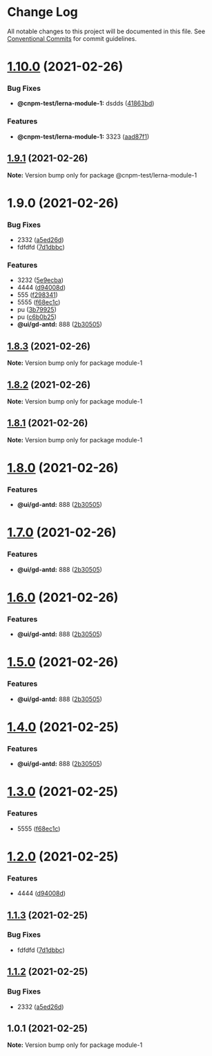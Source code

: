 # Change Log

All notable changes to this project will be documented in this file.
See [Conventional Commits](https://conventionalcommits.org) for commit guidelines.

# [1.10.0](https://github.com/ZengTianShengZ/lerna-demo2/compare/@cnpm-test/lerna-module-1@1.9.1...@cnpm-test/lerna-module-1@1.10.0) (2021-02-26)


### Bug Fixes

* **@cnpm-test/lerna-module-1:** dsdds ([41863bd](https://github.com/ZengTianShengZ/lerna-demo2/commit/41863bde528747ca008e2df20bbf265a90ed9538))


### Features

* **@cnpm-test/lerna-module-1:** 3323 ([aad87f1](https://github.com/ZengTianShengZ/lerna-demo2/commit/aad87f1e6c16bd603dedfbb02643546f04b41469))





## [1.9.1](https://github.com/ZengTianShengZ/lerna-demo2/compare/@cnpm-test/lerna-module-1@1.9.0...@cnpm-test/lerna-module-1@1.9.1) (2021-02-26)

**Note:** Version bump only for package @cnpm-test/lerna-module-1





# 1.9.0 (2021-02-26)


### Bug Fixes

* 2332 ([a5ed26d](https://github.com/ZengTianShengZ/lerna-demo2/commit/a5ed26d73c2057ec0436b1c30930aeba0dda0877))
* fdfdfd ([7d1dbbc](https://github.com/ZengTianShengZ/lerna-demo2/commit/7d1dbbc0c4f519b25e5f37b7d4084e1f168a128e))


### Features

* 3232 ([5e9ecba](https://github.com/ZengTianShengZ/lerna-demo2/commit/5e9ecbaf26a33dd210b29e02e0ea4ca9a32ac6bb))
* 4444 ([d94008d](https://github.com/ZengTianShengZ/lerna-demo2/commit/d94008d35501246548520f594440d332b145c334))
* 555 ([f298341](https://github.com/ZengTianShengZ/lerna-demo2/commit/f298341ecce856258540c6c7b83604ac431a0f0e))
* 5555 ([f68ec1c](https://github.com/ZengTianShengZ/lerna-demo2/commit/f68ec1c068aa780a45ad76163d52fa289567aae3))
* pu ([3b79925](https://github.com/ZengTianShengZ/lerna-demo2/commit/3b79925f5fa6e212df611934a73aa7d23375a503))
* pu ([c6b0b25](https://github.com/ZengTianShengZ/lerna-demo2/commit/c6b0b259cc9d9556c8f15efe2d50cfe4f5a86c11))
* **@ui/gd-antd:** 888 ([2b30505](https://github.com/ZengTianShengZ/lerna-demo2/commit/2b305052b1cf8ef2ace5dd135432c4ee70213f2e))





## [1.8.3](https://github.com/ZengTianShengZ/lerna-demo2/compare/module-1@1.8.1...module-1@1.8.3) (2021-02-26)

**Note:** Version bump only for package module-1





## [1.8.2](https://github.com/ZengTianShengZ/lerna-demo2/compare/module-1@1.8.1...module-1@1.8.2) (2021-02-26)

**Note:** Version bump only for package module-1





## [1.8.1](https://github.com/ZengTianShengZ/lerna-demo2/compare/module-1@1.8.0...module-1@1.8.1) (2021-02-26)

**Note:** Version bump only for package module-1





# [1.8.0](https://github.com/ZengTianShengZ/lerna-demo2/compare/module-1@1.3.0...module-1@1.8.0) (2021-02-26)


### Features

* **@ui/gd-antd:** 888 ([2b30505](https://github.com/ZengTianShengZ/lerna-demo2/commit/2b305052b1cf8ef2ace5dd135432c4ee70213f2e))





# [1.7.0](https://github.com/ZengTianShengZ/lerna-demo2/compare/module-1@1.3.0...module-1@1.7.0) (2021-02-26)


### Features

* **@ui/gd-antd:** 888 ([2b30505](https://github.com/ZengTianShengZ/lerna-demo2/commit/2b305052b1cf8ef2ace5dd135432c4ee70213f2e))





# [1.6.0](https://github.com/ZengTianShengZ/lerna-demo2/compare/module-1@1.3.0...module-1@1.6.0) (2021-02-26)


### Features

* **@ui/gd-antd:** 888 ([2b30505](https://github.com/ZengTianShengZ/lerna-demo2/commit/2b305052b1cf8ef2ace5dd135432c4ee70213f2e))





# [1.5.0](https://github.com/ZengTianShengZ/lerna-demo2/compare/module-1@1.3.0...module-1@1.5.0) (2021-02-26)


### Features

* **@ui/gd-antd:** 888 ([2b30505](https://github.com/ZengTianShengZ/lerna-demo2/commit/2b305052b1cf8ef2ace5dd135432c4ee70213f2e))





# [1.4.0](https://github.com/ZengTianShengZ/lerna-demo2/compare/module-1@1.3.0...module-1@1.4.0) (2021-02-25)


### Features

* **@ui/gd-antd:** 888 ([2b30505](https://github.com/ZengTianShengZ/lerna-demo2/commit/2b305052b1cf8ef2ace5dd135432c4ee70213f2e))





# [1.3.0](https://github.com/ZengTianShengZ/lerna-demo2/compare/module-1@1.2.0...module-1@1.3.0) (2021-02-25)


### Features

* 5555 ([f68ec1c](https://github.com/ZengTianShengZ/lerna-demo2/commit/f68ec1c068aa780a45ad76163d52fa289567aae3))





# [1.2.0](https://github.com/ZengTianShengZ/lerna-demo2/compare/module-1@1.1.3...module-1@1.2.0) (2021-02-25)


### Features

* 4444 ([d94008d](https://github.com/ZengTianShengZ/lerna-demo2/commit/d94008d35501246548520f594440d332b145c334))





## [1.1.3](https://github.com/ZengTianShengZ/lerna-demo2/compare/module-1@1.1.2...module-1@1.1.3) (2021-02-25)


### Bug Fixes

* fdfdfd ([7d1dbbc](https://github.com/ZengTianShengZ/lerna-demo2/commit/7d1dbbc0c4f519b25e5f37b7d4084e1f168a128e))





## [1.1.2](https://github.com/ZengTianShengZ/lerna-demo2/compare/module-1@1.1.1...module-1@1.1.2) (2021-02-25)


### Bug Fixes

* 2332 ([a5ed26d](https://github.com/ZengTianShengZ/lerna-demo2/commit/a5ed26d73c2057ec0436b1c30930aeba0dda0877))





## 1.0.1 (2021-02-25)

**Note:** Version bump only for package module-1
